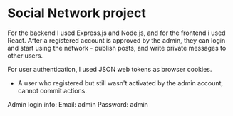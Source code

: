 # Social Network project
For the backend I used Express.js and Node.js, and for the frontend i used React.
After a registered account is approved by the admin, they can login and start using the network - publish posts, and write private messages to other users.

For user authentication, I used JSON web tokens as browser cookies.

- A user who registered but still wasn't activated by the admin account, cannot commit actions.

Admin login info:
Email: admin
Password: admin
